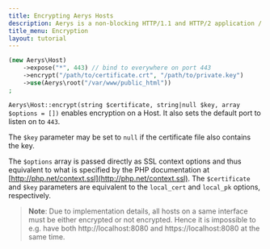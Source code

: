 ```yaml
---
title: Encrypting Aerys Hosts
description: Aerys is a non-blocking HTTP/1.1 and HTTP/2 application / websocket / static file server.
title_menu: Encryption
layout: tutorial
---
```


```php
(new Aerys\Host)
	->expose("*", 443) // bind to everywhere on port 443
	->encrypt("/path/to/certificate.crt", "/path/to/private.key")
	->use(Aerys\root("/var/www/public_html"))
;
```

`Aerys\Host::encrypt(string $certificate, string|null $key, array $options = [])` enables encryption on a Host. It also sets the default port to listen on to `443`.

The `$key` parameter may be set to `null` if the certificate file also contains the key.

The `$options` array is passed directly as SSL context options and thus equivalent to what is specified by the PHP documentation at [http://php.net/context.ssl](http://php.net/context.ssl). The `$certificate` and `$key` parameters are equivalent to the `local_cert` and `local_pk` options, respectively.

> **Note**: Due to implementation details, all hosts on a same interface must be either encrypted or not encrypted. Hence it is impossible to e.g. have both http://localhost:8080 and https://localhost:8080 at the same time.

